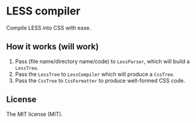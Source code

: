 # LESS compiler

Compile LESS into CSS with ease.

## How it works (will work)

1. Pass (file name/directory name/code) to `LessParser`, which will build a `LessTree`.
2. Pass the `LessTree` to `LessCompiler` which will produce a `CssTree`.
3. Pass the `CssTree` to `CssFormatter` to produce well-formed CSS code.

## License

The MIT license (MIT).
